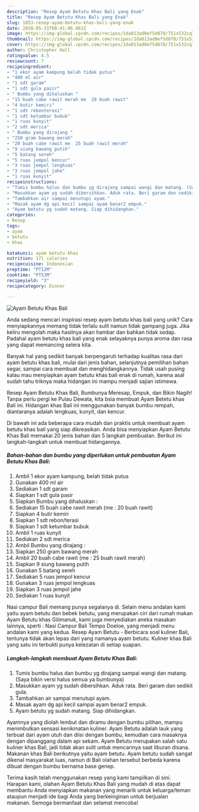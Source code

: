 ```yaml
---
description: "Resep Ayam Betutu Khas Bali yang Enak"
title: "Resep Ayam Betutu Khas Bali yang Enak"
slug: 1853-resep-ayam-betutu-khas-bali-yang-enak
date: 2020-05-21T08:41:06.061Z
image: https://img-global.cpcdn.com/recipes/1da013ad0ef5d878/751x532cq70/ayam-betutu-khas-bali-foto-resep-utama.jpg
thumbnail: https://img-global.cpcdn.com/recipes/1da013ad0ef5d878/751x532cq70/ayam-betutu-khas-bali-foto-resep-utama.jpg
cover: https://img-global.cpcdn.com/recipes/1da013ad0ef5d878/751x532cq70/ayam-betutu-khas-bali-foto-resep-utama.jpg
author: Christopher Hall
ratingvalue: 4.5
reviewcount: 7
recipeingredient:
- "1 ekor ayam kampung belah tidak putus"
- "400 ml air"
- "1 sdt garam"
- "1 sdt gula pasir"
- " Bumbu yang dihaluskan "
- "15 buah cabe rawit merah me  20 buah rawit"
- "4 butir kemiri"
- "1 sdt rebonterasi"
- "1 sdt ketumbar bubuk"
- "1 ruas kunyit"
- "2 sdt merica"
- " Bumbu yang dirajang "
- "250 gram bawang merah"
- "20 buah cabe rawit me  25 buah rawit merah"
- "9 siung bawang putih"
- "5 batang sereh"
- "5 ruas jempol kencur"
- "3 ruas jempol lengkuas"
- "3 ruas jempol jahe"
- "1 ruas kunyit"
recipeinstructions:
- "Tumis bumbu halus dan bumbu yg dirajang sampai wangi dan matang. (Saya bikin versi halus semua ya bumbunya)"
- "Masukkan ayam yg sudah dibersihkan. Aduk rata. Beri garam dan sedikit gula."
- "Tambahkan air sampai menutupi ayam."
- "Masak ayam dg api kecil sampai ayam benar2 empuk."
- "Ayam betutu yg sudah matang. Siap dihidangkan."
categories:
- Resep
tags:
- ayam
- betutu
- khas

katakunci: ayam betutu khas 
nutrition: 171 calories
recipecuisine: Indonesian
preptime: "PT12M"
cooktime: "PT53M"
recipeyield: "3"
recipecategory: Dinner

---
```



![Ayam Betutu Khas Bali](https://img-global.cpcdn.com/recipes/1da013ad0ef5d878/751x532cq70/ayam-betutu-khas-bali-foto-resep-utama.jpg)

Anda sedang mencari inspirasi resep ayam betutu khas bali yang unik? Cara menyiapkannya memang tidak terlalu sulit namun tidak gampang juga. Jika keliru mengolah maka hasilnya akan hambar dan bahkan tidak sedap. Padahal ayam betutu khas bali yang enak selayaknya punya aroma dan rasa yang dapat memancing selera kita.

Banyak hal yang sedikit banyak berpengaruh terhadap kualitas rasa dari ayam betutu khas bali, mulai dari jenis bahan, selanjutnya pemilihan bahan segar, sampai cara membuat dan menghidangkannya. Tidak usah pusing kalau mau menyiapkan ayam betutu khas bali enak di rumah, karena asal sudah tahu triknya maka hidangan ini mampu menjadi sajian istimewa.

Resep Ayam Betutu Khas Bali, Bumbunya Meresap, Empuk, dan Bikin Nagih! Tanpa perlu pergi ke Pulau Dewata, kita bsia membuat Ayam Betetu khas Bali ini. Hidangan khas Bali ini menggunakan banyak bumbu rempah, diantaranya adalah lengkuas, kunyit, dan kencur.


Di bawah ini ada beberapa cara mudah dan praktis untuk membuat ayam betutu khas bali yang siap dikreasikan. Anda bisa menyiapkan Ayam Betutu Khas Bali memakai 20 jenis bahan dan 5 langkah pembuatan. Berikut ini langkah-langkah untuk membuat hidangannya.

<!--inarticleads1-->

##### Bahan-bahan dan bumbu yang diperlukan untuk pembuatan Ayam Betutu Khas Bali:

1. Ambil 1 ekor ayam kampung, belah tidak putus
1. Gunakan 400 ml air
1. Sediakan 1 sdt garam
1. Siapkan 1 sdt gula pasir
1. Siapkan  Bumbu yang dihaluskan :
1. Sediakan 15 buah cabe rawit merah (me : 20 buah rawit)
1. Siapkan 4 butir kemiri
1. Siapkan 1 sdt rebon/terasi
1. Siapkan 1 sdt ketumbar bubuk
1. Ambil 1 ruas kunyit
1. Sediakan 2 sdt merica
1. Ambil  Bumbu yang dirajang :
1. Siapkan 250 gram bawang merah
1. Ambil 20 buah cabe rawit (me : 25 buah rawit merah)
1. Siapkan 9 siung bawang putih
1. Gunakan 5 batang sereh
1. Sediakan 5 ruas jempol kencur
1. Gunakan 3 ruas jempol lengkuas
1. Siapkan 3 ruas jempol jahe
1. Sediakan 1 ruas kunyit


Nasi campur Bali memang punya segalanya di. Selain menu andalan kami yaitu ayam betutu dan bebek betutu, yang merupakan ciri dari rumah makan Ayam Betutu khas Gilimanuk, kami juga menyediakan aneka masakan lainnya, sperti : Nasi Campur Bali Tempo Doeloe, yang menjadi menu andalan kami yang kedua. Resep Ayam Betutu - Berbicara soal kuliner Bali, tentunya tidak akan lepas dari yang namanya ayam betutu. Kuliner khas Bali yang satu ini terbukti punya kelezatan di setiap suapan. 

<!--inarticleads2-->

##### Langkah-langkah membuat Ayam Betutu Khas Bali:

1. Tumis bumbu halus dan bumbu yg dirajang sampai wangi dan matang. (Saya bikin versi halus semua ya bumbunya)
1. Masukkan ayam yg sudah dibersihkan. Aduk rata. Beri garam dan sedikit gula.
1. Tambahkan air sampai menutupi ayam.
1. Masak ayam dg api kecil sampai ayam benar2 empuk.
1. Ayam betutu yg sudah matang. Siap dihidangkan.


Ayamnya yang diolah lembut dan diramu dengan bumbu pilihan, mampu menimbulkan sensasi kenikmatan kuliner. Ayam Betutu adalah lauk yang terbuat dari ayam utuh dan diisi dengan bumbu, kemudian cara masaknya dengan dipanggang dalam api sekam. Ayam Betutu merupakan salah satu kuliner khas Bali, jadi tidak akan sulit untuk mencarinya saat liburan disana. Makanan khas Bali berikutnya yaitu ayam betutu. Ayam betutu sudah sangat dikenal masyarakat luas, namun di Bali olahan tersebut berbeda karena dibuat dengan bumbu bernama base genep. 

Terima kasih telah menggunakan resep yang kami tampilkan di sini. Harapan kami, olahan Ayam Betutu Khas Bali yang mudah di atas dapat membantu Anda menyiapkan makanan yang menarik untuk keluarga/teman ataupun menjadi ide bagi Anda yang berkeinginan untuk berjualan makanan. Semoga bermanfaat dan selamat mencoba!
